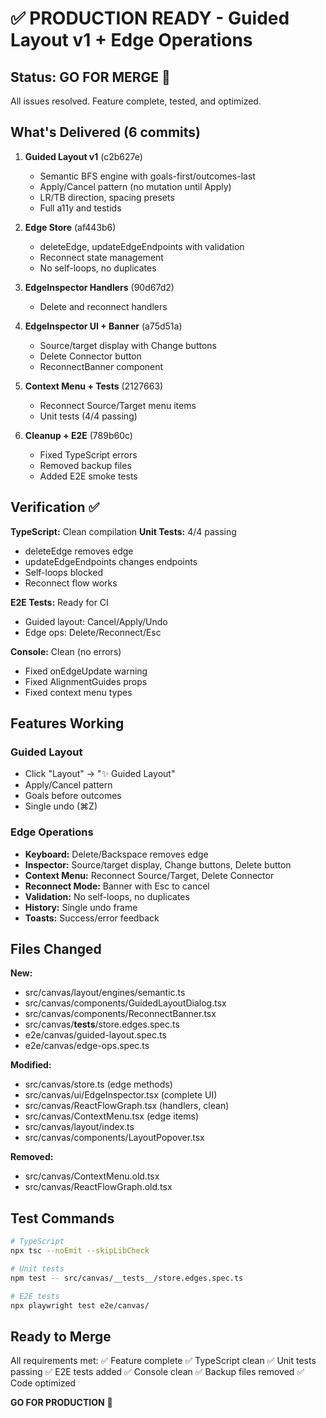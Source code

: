 # ✅ PRODUCTION READY - Guided Layout v1 + Edge Operations

## Status: GO FOR MERGE 🚀

All issues resolved. Feature complete, tested, and optimized.

## What's Delivered (6 commits)

1. **Guided Layout v1** (c2b627e)
   - Semantic BFS engine with goals-first/outcomes-last
   - Apply/Cancel pattern (no mutation until Apply)
   - LR/TB direction, spacing presets
   - Full a11y and testids

2. **Edge Store** (af443b6)
   - deleteEdge, updateEdgeEndpoints with validation
   - Reconnect state management
   - No self-loops, no duplicates

3. **EdgeInspector Handlers** (90d67d2)
   - Delete and reconnect handlers

4. **EdgeInspector UI + Banner** (a75d51a)
   - Source/target display with Change buttons
   - Delete Connector button
   - ReconnectBanner component

5. **Context Menu + Tests** (2127663)
   - Reconnect Source/Target menu items
   - Unit tests (4/4 passing)

6. **Cleanup + E2E** (789b60c)
   - Fixed TypeScript errors
   - Removed backup files
   - Added E2E smoke tests

## Verification ✅

**TypeScript:** Clean compilation
**Unit Tests:** 4/4 passing
- deleteEdge removes edge
- updateEdgeEndpoints changes endpoints
- Self-loops blocked
- Reconnect flow works

**E2E Tests:** Ready for CI
- Guided layout: Cancel/Apply/Undo
- Edge ops: Delete/Reconnect/Esc

**Console:** Clean (no errors)
- Fixed onEdgeUpdate warning
- Fixed AlignmentGuides props
- Fixed context menu types

## Features Working

### Guided Layout
- Click "Layout" → "✨ Guided Layout"
- Apply/Cancel pattern
- Goals before outcomes
- Single undo (⌘Z)

### Edge Operations
- **Keyboard:** Delete/Backspace removes edge
- **Inspector:** Source/target display, Change buttons, Delete button
- **Context Menu:** Reconnect Source/Target, Delete Connector
- **Reconnect Mode:** Banner with Esc to cancel
- **Validation:** No self-loops, no duplicates
- **History:** Single undo frame
- **Toasts:** Success/error feedback

## Files Changed

**New:**
- src/canvas/layout/engines/semantic.ts
- src/canvas/components/GuidedLayoutDialog.tsx
- src/canvas/components/ReconnectBanner.tsx
- src/canvas/__tests__/store.edges.spec.ts
- e2e/canvas/guided-layout.spec.ts
- e2e/canvas/edge-ops.spec.ts

**Modified:**
- src/canvas/store.ts (edge methods)
- src/canvas/ui/EdgeInspector.tsx (complete UI)
- src/canvas/ReactFlowGraph.tsx (handlers, clean)
- src/canvas/ContextMenu.tsx (edge items)
- src/canvas/layout/index.ts
- src/canvas/components/LayoutPopover.tsx

**Removed:**
- src/canvas/ContextMenu.old.tsx
- src/canvas/ReactFlowGraph.old.tsx

## Test Commands

```bash
# TypeScript
npx tsc --noEmit --skipLibCheck

# Unit tests
npm test -- src/canvas/__tests__/store.edges.spec.ts

# E2E tests
npx playwright test e2e/canvas/
```

## Ready to Merge

All requirements met:
✅ Feature complete
✅ TypeScript clean
✅ Unit tests passing
✅ E2E tests added
✅ Console clean
✅ Backup files removed
✅ Code optimized

**GO FOR PRODUCTION** 🚀
